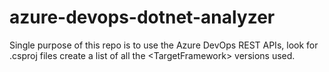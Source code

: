 # azure-devops-dotnet-analyzer
Single purpose of this repo is to use the Azure DevOps REST APIs, look for .csproj files create a list of all the &lt;TargetFramework> versions used.
